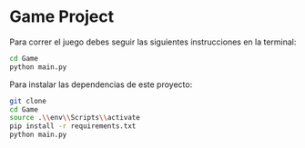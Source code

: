# Game Project

Para correr el juego debes seguir las siguientes instrucciones en la terminal:

```sh
cd Game
python main.py
```

Para instalar las dependencias de este proyecto:

```sh
git clone
cd Game
source .\\env\\Scripts\\activate
pip install -r requirements.txt 
python main.py
```